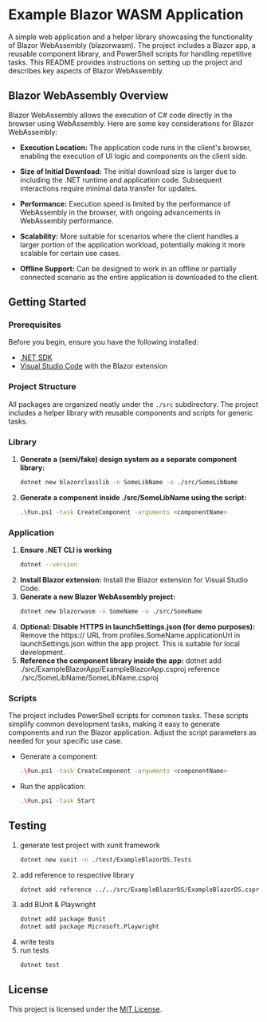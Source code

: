 # Example Blazor WASM Application

A simple web application and a helper library showcasing the functionality of Blazor WebAssembly (blazorwasm). The project includes a Blazor app, a reusable component library, and PowerShell scripts for handling repetitive tasks. This README provides instructions on setting up the project and describes key aspects of Blazor WebAssembly.

## Blazor WebAssembly Overview

Blazor WebAssembly allows the execution of C# code directly in the browser using WebAssembly. Here are some key considerations for Blazor WebAssembly:

- **Execution Location:** The application code runs in the client's browser, enabling the execution of UI logic and components on the client side.
  
- **Size of Initial Download:** The initial download size is larger due to including the .NET runtime and application code. Subsequent interactions require minimal data transfer for updates.

- **Performance:** Execution speed is limited by the performance of WebAssembly in the browser, with ongoing advancements in WebAssembly performance.

- **Scalability:** More suitable for scenarios where the client handles a larger portion of the application workload, potentially making it more scalable for certain use cases.

- **Offline Support:** Can be designed to work in an offline or partially connected scenario as the entire application is downloaded to the client.

## Getting Started

### Prerequisites

Before you begin, ensure you have the following installed:

- [.NET SDK](https://dotnet.microsoft.com/download)
- [Visual Studio Code](https://code.visualstudio.com/) with the Blazor extension

### Project Structure

All packages are organized neatly under the `./src` subdirectory. The project includes a helper library with reusable components and scripts for generic tasks.

### Library

1. **Generate a (semi/fake) design system as a separate component library:**
   ```bash
   dotnet new blazorclasslib -n SomeLibName -o ./src/SomeLibName
   ```
2. **Generate a component inside ./src/SomeLibName using the script:**
    ```bash
    .\Run.ps1 -task CreateComponent -arguments <componentName>
    ```

### Application

1. **Ensure .NET CLI is working**
    ```bash
    dotnet --version
    ```
2. **Install Blazor extension:**
Install the Blazor extension for Visual Studio Code.
3. **Generate a new Blazor WebAssembly project:**
    ```bash
    dotnet new blazorwasm -n SomeName -o ./src/SomeName
    ```
4. **Optional: Disable HTTPS in launchSettings.json (for demo purposes):**
Remove the https:// URL from profiles.SomeName.applicationUrl in launchSettings.json within the app project. This is suitable for local development.
5. **Reference the component library inside the app:**
dotnet add ./src/ExampleBlazorApp/ExampleBlazorApp.csproj reference ./src/SomeLibName/SomeLibName.csproj

### Scripts

The project includes PowerShell scripts for common tasks. These scripts simplify common development tasks, making it easy to generate components and run the Blazor application. Adjust the script parameters as needed for your specific use case.

- Generate a component:
    ```bash
    .\Run.ps1 -task CreateComponent -arguments <componentName>
    ```
- Run the application:
    ```bash
    .\Run.ps1 -task Start
    ```

## Testing

1. generate test project with xunit framework
    ```bash
    dotnet new xunit -n ./test/ExampleBlazorDS.Tests
    ```
2. add reference to respective library
    ```bash
    dotnet add reference ../../src/ExampleBlazorDS/ExampleBlazorDS.csproj
    ```
3. add BUnit & Playwright
    ```bash
    dotnet add package Bunit
    dotnet add package Microsoft.Playwright
    ```
4. write tests
5. run tests
    ```bash
    dotnet test
    ```

## License

This project is licensed under the [MIT License](./LICENSE).
